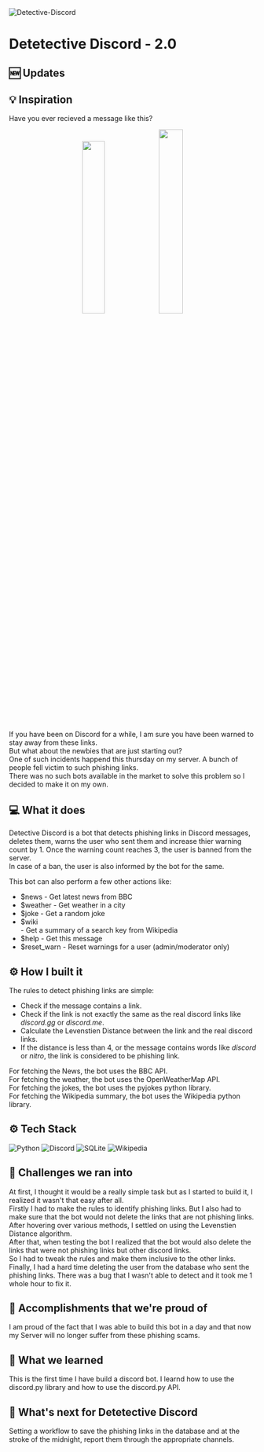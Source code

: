 <img src="https://socialify.git.ci/kanakmi/Detective-Discord/image?description=1&forks=1&issues=1&language=1&name=1&owner=1&pattern=Plus&pulls=1&stargazers=1&theme=Dark" alt="Detective-Discord" />

# Detetective Discord - 2.0

## :new: Updates


## 💡 Inspiration
Have you ever recieved a message like this?

<p align="center">
<img width="30%" src="https://user-images.githubusercontent.com/54859521/150679129-0ac89bbb-6a90-43e4-96a5-c248b57e5544.png"/> <img width="31%" src="https://user-images.githubusercontent.com/54859521/150679357-43aa6388-4679-4a7b-b390-09a1cdba5508.png" />
</p>

If you have been on Discord for a while, I am sure you have been warned to stay away from these links. <br>
But what about the newbies that are just starting out? <br>
One of such incidents happend this thursday on my server. A bunch of people fell victim to such phishing links. <br>
There was no such bots available in the market to solve this problem so I decided to make it on my own. <br>

## 💻 What it does
Detective Discord is a bot that detects phishing links in Discord messages, deletes them, warns the user who sent them and increase thier warning count by 1. Once the warning count reaches 3, the user is banned from the server. <br>
In case of a ban, the user is also informed by the bot for the same. <br>

This bot can also perform a few other actions like:
- $news - Get latest news from BBC
- $weather <city> - Get weather in a city
- $joke - Get a random joke
- $wiki <search key> - Get a summary of a search key from Wikipedia
- $help - Get this message
- $reset_warn <user> - Reset warnings for a user (admin/moderator only)

## ⚙️ How I built it
The rules to detect phishing links are simple:
- Check if the message contains a link.
- Check if the link is not exactly the same as the real discord links like *discord.gg* or *discord.me*.
- Calculate the Levenstien Distance between the link and the real discord links.
- If the distance is less than 4, or the message contains words like *discord* or *nitro*, the link is considered to be phishing link.

For fetching the News, the bot uses the BBC API. <br>
For fetching the weather, the bot uses the OpenWeatherMap API. <br>
For fetching the jokes, the bot uses the pyjokes python library. <br>
For fetching the Wikipedia summary, the bot uses the Wikipedia python library. <br>
  
## ⚙️ Tech Stack
![Python](https://img.shields.io/badge/python-3670A0?style=for-the-badge&logo=python&logoColor=ffdd54) ![Discord](https://img.shields.io/badge/Discord.py-%237289DA.svg?style=for-the-badge&logo=discord&logoColor=white) ![SQLite](https://img.shields.io/badge/sqlite-%2307405e.svg?style=for-the-badge&logo=sqlite&logoColor=white) ![Wikipedia](https://img.shields.io/badge/Wikipedia-%23000000.svg?style=for-the-badge&logo=wikipedia&logoColor=white) 

## 🧠 Challenges we ran into
At first, I thought it would be a really simple task but as I started to build it, I realized it wasn't that easy after all. <br>
Firstly I had to make the rules to identify phishing links. But I also had to make sure that the bot would not delete the links that are not phishing links. <br>
After hovering over various methods, I settled on using the Levenstien Distance algorithm. <br>
After that, when testing the bot I realized that the bot would also delete the links that were not phishing links but other discord links. <br>
So I had to tweak the rules and make them inclusive to the other links. <br>
Finally, I had a hard time deleting the user from the database who sent the phishing links. There was a bug that I wasn't able to detect and it took me 1 whole hour to fix it. <br>

## 🏅 Accomplishments that we're proud of
I am proud of the fact that I was able to build this bot in a day and that now my Server will no longer suffer from these phishing scams.

## 📖 What we learned
This is the first time I have build a discord bot. I learnd how to use the discord.py library and how to use the discord.py API. <br>

## 🚀 What's next for Detetective Discord
Setting a workflow to save the phishing links in the database and at the stroke of the midnight, report them through the appropriate channels. <br>
